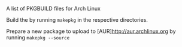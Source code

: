 A list of PKGBUILD files for Arch Linux

Build the by running ```makepkg``` in the respective directories.

Prepare a new package to upload to [AUR]http://aur.archlinux.org by running ```makepkg --source```
